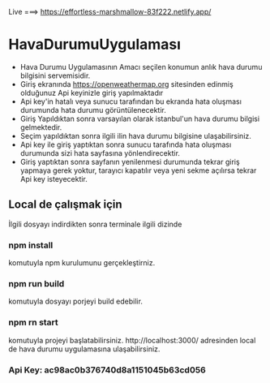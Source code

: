 Live ===> https://effortless-marshmallow-83f222.netlify.app/


# HavaDurumuUygulaması
*  Hava Durumu Uygulamasının Amacı seçilen konumun anlık hava durumu bilgisini servemisidir.
*  Giriş ekranında https://openweathermap.org sitesinden edinmiş olduğunuz Api keyinizle giriş yapılmaktadır
*  Api key'in hatalı veya sunucu tarafından bu ekranda hata oluşması durumunda hata durumu görüntülenecektir.
*  Giriş Yapıldıktan sonra varsayılan olarak istanbul'un hava durumu bilgisi gelmektedir.
*  Seçim yapıldıktan sonra ilgili ilin hava durumu bilgisine ulaşabilirsiniz.
*  Api key ile giriş yaptıktan sonra sunucu tarafında hata oluşması durumunda sizi hata sayfasına yönlendirecektir.
*  Giriş yaptıktan sonra sayfanın yenilenmesi durumunda tekrar giriş yapmaya gerek yoktur, tarayıcı kapatılır veya yeni sekme açılırsa tekrar Api key isteyecektir.

 
## Local de çalışmak için
İlgili dosyayı indirdikten sonra terminale ilgili dizinde 
### npm install
komutuyla npm kurulumunu gerçekleştirniz.
### npm run build
komutuyla dosyayı porjeyi build edebilir.
### npm rn start
komutuyla projeyi başlatabilirsiniz. http://localhost:3000/ adresinden local de  hava durumu uygulamasına ulaşabilirsiniz.




### Api Key: ac98ac0b376740d8a1151045b63cd056
